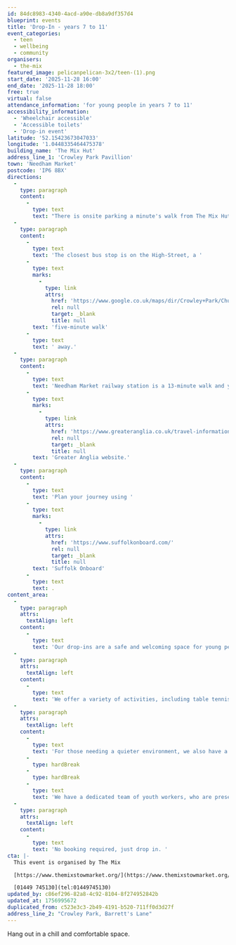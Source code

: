 ```yaml
---
id: 84dc8983-4340-4acd-a90e-db8a9df357d4
blueprint: events
title: 'Drop-In - years 7 to 11'
event_categories:
  - teen
  - wellbeing
  - community
organisers:
  - the-mix
featured_image: pelicanpelican-3x2/teen-(1).png
start_date: '2025-11-28 16:00'
end_date: '2025-11-28 18:00'
free: true
virtual: false
attendance_information: 'for young people in years 7 to 11'
accessibility_information:
  - 'Wheelchair accessible'
  - 'Accessible toilets'
  - 'Drop-in event'
latitude: '52.15423673047033'
longitude: '1.0448335464475378'
building_name: 'The Mix Hut'
address_line_1: 'Crowley Park Pavillion'
town: 'Needham Market'
postcode: 'IP6 8BX'
directions:
  -
    type: paragraph
    content:
      -
        type: text
        text: "There is onsite parking a minute's walk from The Mix Hut."
  -
    type: paragraph
    content:
      -
        type: text
        text: 'The closest bus stop is on the High-Street, a '
      -
        type: text
        marks:
          -
            type: link
            attrs:
              href: 'https://www.google.co.uk/maps/dir/Crowley+Park/Church,+Needham+Market,+Ipswich+IP6+8DG/@52.1551882,1.0494173,19z/data=!4m14!4m13!1m5!1m1!1s0x47d9a5fa6b46010d:0x65d5520834e787e7!2m2!1d1.0448255!2d52.1541923!1m5!1m1!1s0x47d9a491ef46c6c1:0x8123c8ead0c003de!2m2!1d1.050368!2d52.155449!3e2?entry=ttu&g_ep=EgoyMDI1MDgzMC4wIKXMDSoASAFQAw%3D%3D'
              rel: null
              target: _blank
              title: null
        text: 'five-minute walk'
      -
        type: text
        text: ' away.'
  -
    type: paragraph
    content:
      -
        type: text
        text: 'Needham Market railway station is a 13-minute walk and you can find up to date train times on the '
      -
        type: text
        marks:
          -
            type: link
            attrs:
              href: 'https://www.greateranglia.co.uk/travel-information/station-information/nmt'
              rel: null
              target: _blank
              title: null
        text: 'Greater Anglia website.'
  -
    type: paragraph
    content:
      -
        type: text
        text: 'Plan your journey using '
      -
        type: text
        marks:
          -
            type: link
            attrs:
              href: 'https://www.suffolkonboard.com/'
              rel: null
              target: _blank
              title: null
        text: 'Suffolk Onboard'
      -
        type: text
        text: .
content_area:
  -
    type: paragraph
    attrs:
      textAlign: left
    content:
      -
        type: text
        text: 'Our drop-ins are a safe and welcoming space for young people to hang out, meet new friends, chat to our youth workers, and most importantly, have fun.'
  -
    type: paragraph
    attrs:
      textAlign: left
    content:
      -
        type: text
        text: 'We offer a variety of activities, including table tennis, pool, video games, board games, arts and crafts, plus additional activities planned by our team (like football or Dodgeball).'
  -
    type: paragraph
    attrs:
      textAlign: left
    content:
      -
        type: text
        text: 'For those needing a quieter environment, we also have a designated ‘quiet space’ available to use.'
      -
        type: hardBreak
      -
        type: hardBreak
      -
        type: text
        text: 'We have a dedicated team of youth workers, who are present and available to have a chat, help and support, or to signpost young people to other support, both internally and externally. Our youth workers also hold qualifications in Mental Health First Aid, Safeguarding, First Aid, C-Card, and more.'
  -
    type: paragraph
    attrs:
      textAlign: left
    content:
      -
        type: text
        text: 'No booking required, just drop in. '
cta: |-
  This event is organised by The Mix

  [https://www.themixstowmarket.org/](https://www.themixstowmarket.org/) 

  [01449 745130](tel:01449745130)
updated_by: c86ef296-82a8-4c92-8104-8f274952842b
updated_at: 1756995672
duplicated_from: c523e3c3-2b49-4191-b520-711ff0d3d27f
address_line_2: "Crowley Park, Barrett's Lane"
---
```

Hang out in a chill and comfortable space.